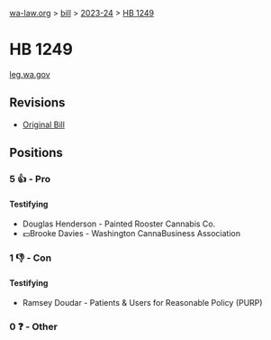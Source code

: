 [wa-law.org](/) > [bill](/bill/) > [2023-24](/bill/2023-24/) > [HB 1249](/bill/2023-24/hb/1249/)

# HB 1249
[leg.wa.gov](https://app.leg.wa.gov/billsummary?BillNumber=1249&Year=2023&Initiative=false)

## Revisions
* [Original Bill](1/)

## Positions
### 5 👍 - Pro
#### Testifying
* Douglas Henderson - Painted Rooster Cannabis Co.
* 💵Brooke Davies - Washington CannaBusiness Association

### 1 👎 - Con
#### Testifying
* Ramsey Doudar - Patients & Users for Reasonable Policy (PURP)

### 0 ❓ - Other
